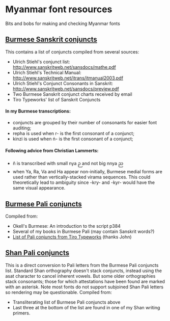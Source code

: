 # Myanmar font resources
 Bits and bobs for making and checking Myanmar fonts

## [Burmese Sanskrit conjuncts](https://github.com/ohbendy/Myanmar-font-resources/blob/master/Burmese%20Sanskrit%20conjuncts.txt)
 This contains a list of conjuncts compiled from several sources:
 - Ulrich Stiehl's conjunct list: http://www.sanskritweb.net/sansdocs/mathe.pdf
 - Ulrich Stiehl's Technical Manual: http://www.sanskritweb.net/itrans/itmanual2003.pdf
 - Ulrich Stiehl's Conjunct Consonants in Sanskrit: http://www.sanskritweb.net/sansdocs/preview.pdf
 - Two Burmese Sanskrit conjunct charts received by email
 - Tiro Typeworks' list of Sanskrit Conjuncts

#### In my Burmese transcriptions:
- conjuncts are grouped by their number of consonants for easier font auditing;
- repha is used when r- is the first consonant of a conjunct;
- kinzi is used when ṅ- is the first consonant of a conjunct;

#### Following advice from Christian Lammerts:
- ñ is transcribed with small nya ဉ and not big nnya ည
- when Ya, Ra, Va and Ha appear non-initially, Burmese medial forms are used rather than vertically-stacked virama sequences. This could theoretically lead to ambiguity since -kry- and -kyr- would have the same visual appearance.

## [Burmese Pali conjuncts](https://github.com/ohbendy/Myanmar-font-resources/blob/master/Burmese%20Pali%20conjuncts.txt)
Compiled from:
- Okell's Burmese: An introduction to the script p384
- Several of my books in Burmese Pali (may contain Sanskrit words?)
- [List of Pali conjuncts from Tiro Typeworks](https://docs.google.com/document/d/10jaDPY0EcYenspj-iPDqZsCSta1eN46L4QLPXqeYMQs/edit#) (thanks John)

## [Shan Pali conjuncts](https://github.com/ohbendy/Myanmar-font-resources/blob/master/Shan%20Pali%20conjuncts.txt)
This is a direct conversion to Pali letters from the Burmese Pali conjuncts list. Standard Shan orthography doesn't stack conjuncts, instead using the asat character to cancel inherent vowels. But some older orthographies stack consonants; those for which attestations have been found are marked with an asterisk. Note most fonts do not support subjoined Shan Pali letters so rendering may be questionable.
Compiled from:
- Transliterating list of Burmese Pali conjuncts above
- Last three at the bottom of the list are found in one of my Shan writing primers.
